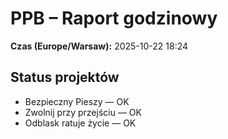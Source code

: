 # PPB – Raport godzinowy
**Czas (Europe/Warsaw):** 2025-10-22 18:24

## Status projektów
- Bezpieczny Pieszy — OK
- Zwolnij przy przejściu — OK
- Odblask ratuje życie — OK

